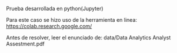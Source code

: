 Prueba desarrollada en python(Jupyter)  

Para este caso se hizo uso de la herramienta en linea:    
https://colab.research.google.com/  

Antes de resolver, leer el enunciado de: data/Data Analytics Analyst Assestment.pdf  


